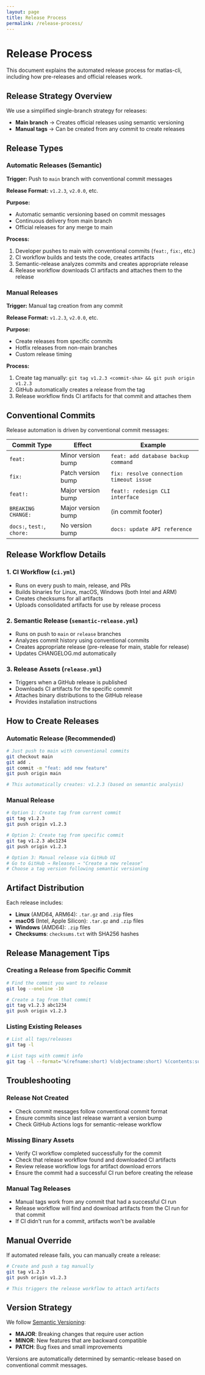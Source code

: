 ```yaml
---
layout: page
title: Release Process
permalink: /release-process/
---
```


# Release Process

This document explains the automated release process for matlas-cli, including how pre-releases and official releases work.

## Release Strategy Overview

We use a simplified single-branch strategy for releases:

- **Main branch** → Creates official releases using semantic versioning
- **Manual tags** → Can be created from any commit to create releases

## Release Types

### Automatic Releases (Semantic)

**Trigger:** Push to `main` branch with conventional commit messages

**Release Format:** `v1.2.3`, `v2.0.0`, etc.

**Purpose:** 
- Automatic semantic versioning based on commit messages
- Continuous delivery from main branch
- Official releases for any merge to main

**Process:**
1. Developer pushes to main with conventional commits (`feat:`, `fix:`, etc.)
2. CI workflow builds and tests the code, creates artifacts
3. Semantic-release analyzes commits and creates appropriate release
4. Release workflow downloads CI artifacts and attaches them to the release

### Manual Releases

**Trigger:** Manual tag creation from any commit

**Release Format:** `v1.2.3`, `v2.0.0`, etc.

**Purpose:**
- Create releases from specific commits
- Hotfix releases from non-main branches
- Custom release timing

**Process:**
1. Create tag manually: `git tag v1.2.3 <commit-sha> && git push origin v1.2.3`
2. GitHub automatically creates a release from the tag
3. Release workflow finds CI artifacts for that commit and attaches them

## Conventional Commits

Release automation is driven by conventional commit messages:

| Commit Type | Effect | Example |
|-------------|--------|---------|
| `feat:` | Minor version bump | `feat: add database backup command` |
| `fix:` | Patch version bump | `fix: resolve connection timeout issue` |
| `feat!:` | Major version bump | `feat!: redesign CLI interface` |
| `BREAKING CHANGE:` | Major version bump | (in commit footer) |
| `docs:`, `test:`, `chore:` | No version bump | `docs: update API reference` |

## Release Workflow Details

### 1. CI Workflow (`ci.yml`)
- Runs on every push to main, release, and PRs
- Builds binaries for Linux, macOS, Windows (both Intel and ARM)
- Creates checksums for all artifacts
- Uploads consolidated artifacts for use by release process

### 2. Semantic Release (`semantic-release.yml`)
- Runs on push to `main` or `release` branches
- Analyzes commit history using conventional commits
- Creates appropriate release (pre-release for main, stable for release)
- Updates CHANGELOG.md automatically

### 3. Release Assets (`release.yml`)
- Triggers when a GitHub release is published
- Downloads CI artifacts for the specific commit
- Attaches binary distributions to the GitHub release
- Provides installation instructions

## How to Create Releases

### Automatic Release (Recommended)
```bash
# Just push to main with conventional commits
git checkout main
git add .
git commit -m "feat: add new feature"
git push origin main

# This automatically creates: v1.2.3 (based on semantic analysis)
```

### Manual Release
```bash
# Option 1: Create tag from current commit
git tag v1.2.3
git push origin v1.2.3

# Option 2: Create tag from specific commit
git tag v1.2.3 abc1234
git push origin v1.2.3

# Option 3: Manual release via GitHub UI
# Go to GitHub → Releases → "Create a new release"
# Choose a tag version following semantic versioning
```

## Artifact Distribution

Each release includes:
- **Linux** (AMD64, ARM64): `.tar.gz` and `.zip` files
- **macOS** (Intel, Apple Silicon): `.tar.gz` and `.zip` files  
- **Windows** (AMD64): `.zip` files
- **Checksums**: `checksums.txt` with SHA256 hashes

## Release Management Tips

### Creating a Release from Specific Commit
```bash
# Find the commit you want to release
git log --oneline -10

# Create a tag from that commit
git tag v1.2.3 abc1234
git push origin v1.2.3
```

### Listing Existing Releases
```bash
# List all tags/releases
git tag -l

# List tags with commit info
git tag -l --format='%(refname:short) %(objectname:short) %(contents:subject)'
```

## Troubleshooting

### Release Not Created
- Check commit messages follow conventional commit format
- Ensure commits since last release warrant a version bump
- Check GitHub Actions logs for semantic-release workflow

### Missing Binary Assets
- Verify CI workflow completed successfully for the commit
- Check that release workflow found and downloaded CI artifacts
- Review release workflow logs for artifact download errors
- Ensure the commit had a successful CI run before creating the release

### Manual Tag Releases
- Manual tags work from any commit that had a successful CI run
- Release workflow will find and download artifacts from the CI run for that commit
- If CI didn't run for a commit, artifacts won't be available

## Manual Override

If automated release fails, you can manually create a release:

```bash
# Create and push a tag manually
git tag v1.2.3
git push origin v1.2.3

# This triggers the release workflow to attach artifacts
```

## Version Strategy

We follow [Semantic Versioning](https://semver.org/):
- **MAJOR**: Breaking changes that require user action
- **MINOR**: New features that are backward compatible  
- **PATCH**: Bug fixes and small improvements

Versions are automatically determined by semantic-release based on conventional commit messages.
